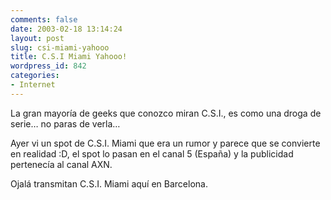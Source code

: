 ```yaml
---
comments: false
date: 2003-02-18 13:14:24
layout: post
slug: csi-miami-yahooo
title: C.S.I Miami Yahooo!
wordpress_id: 842
categories:
- Internet
---
```


La gran mayoría de geeks que conozco miran C.S.I., es como una droga de serie… no paras de verla…





Ayer vi un spot de C.S.I. Miami que era un rumor y parece que se convierte en realidad :D, el spot lo pasan en el canal 5 (España) y la publicidad pertenecía al canal AXN.





Ojalá transmitan C.S.I. Miami aquí en Barcelona.




 
